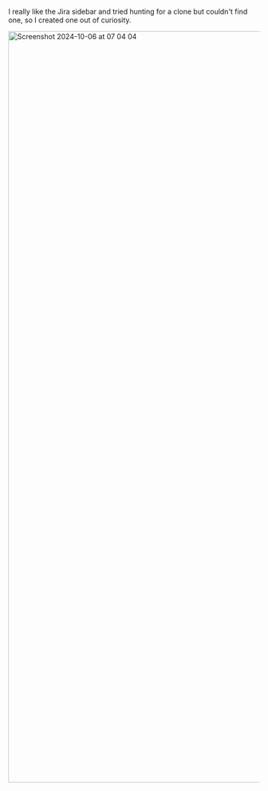 I really like the Jira sidebar and tried hunting for a clone but couldn't find one, so I created one out of curiosity.

<img width="1503" alt="Screenshot 2024-10-06 at 07 04 04" src="https://github.com/user-attachments/assets/e1aa9ffd-9d0c-4b97-9e41-810bbfb48f0f">

